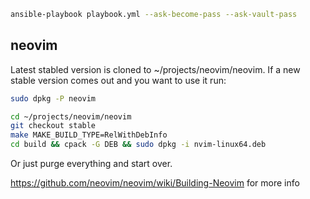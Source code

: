 ```bash
ansible-playbook playbook.yml --ask-become-pass --ask-vault-pass
```

## neovim
Latest stabled version is cloned to ~/projects/neovim/neovim. If a new stable version comes out and you want to use it run:

```bash
sudo dpkg -P neovim

cd ~/projects/neovim/neovim
git checkout stable
make MAKE_BUILD_TYPE=RelWithDebInfo
cd build && cpack -G DEB && sudo dpkg -i nvim-linux64.deb
```

Or just purge everything and start over.

https://github.com/neovim/neovim/wiki/Building-Neovim for more info
